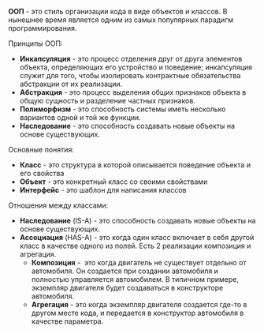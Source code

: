 **ООП** - это стиль организации кода в виде объектов и классов. В нынешнее время является одним из самых популярных парадигм программирования.

Принципы ООП:
- **Инкапсуляция** - это процесс отделения друг от друга элементов объекта, определяющих его устройство и поведение; инкапсуляция служит для того, чтобы изолировать контрактные обязательства абстракции от их реализации.
- **Абстракция** - это процесс выделения общих признаков объекта в общую сущность и разделение частных признаков.
- **Полиморфизм** - это способность системы иметь несколько вариантов одной и той же функции.
- **Наследование** - это способность создавать новые объекты на основе существующих.

Основные понятия:
- **Класс** - это структура в которой описывается поведение объекта и его свойства
- **Объект** - это конкретный класс со своими свойствами
- **Интерфейс** - это шаблон для написания классов

Отношения между классами:
- **Наследование** (IS-A) - это способность создавать новые объекты на основе существующих.
- **Ассоциация** (HAS-A) - это когда один класс включает в себя другой класс в качестве одного из полей. Есть 2 реализации композиция и агрегация.
	- **Композиция** -  это когда двигатель не существует отдельно от автомобиля. Он создается при создании автомобиля и полностью управляется автомобилем. В типичном примере, экземпляр двигателя будет создаваться в конструкторе автомобиля.
	- **Агрегация** - это когда экземпляр двигателя создается где-то в другом месте кода, и передается в конструктор автомобиля в качестве параметра.